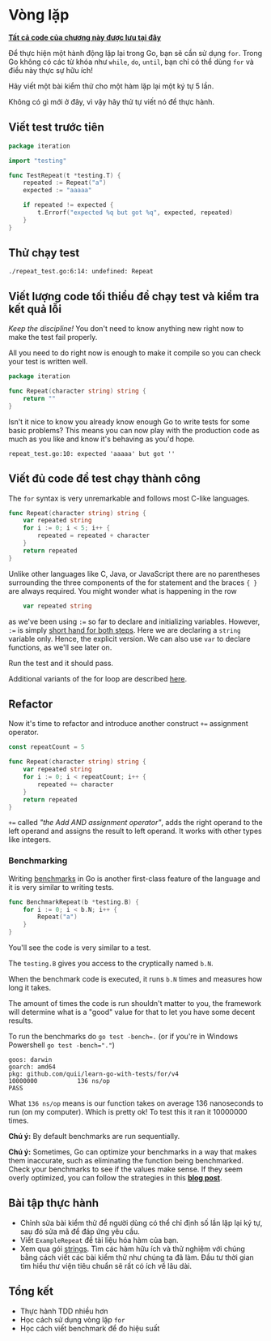 # Vòng lặp

**[Tất cả code của chương này được lưu tại đây](https://github.com/quii/learn-go-with-tests/tree/main/for)**

Để thực hiện một hành động lặp lại trong Go, bạn sẽ cần sử dụng `for`. Trong Go không có các từ khóa như `while`, `do`, `until`, bạn chỉ có thể dùng `for` và điều này thực sự hữu ích!

Hãy viết một bài kiểm thử cho một hàm lặp lại một ký tự 5 lần.

Không có gì mới ở đây, vì vậy hãy thử tự viết nó để thực hành.

## Viết test trước tiên

```go
package iteration

import "testing"

func TestRepeat(t *testing.T) {
	repeated := Repeat("a")
	expected := "aaaaa"

	if repeated != expected {
		t.Errorf("expected %q but got %q", expected, repeated)
	}
}
```

## Thử chạy test

`./repeat_test.go:6:14: undefined: Repeat`

## Viết lượng code tối thiểu để chạy test và kiểm tra kết quả lỗi

_Keep the discipline!_ You don't need to know anything new right now to make the test fail properly.

All you need to do right now is enough to make it compile so you can check your test is written well.

```go
package iteration

func Repeat(character string) string {
	return ""
}
```

Isn't it nice to know you already know enough Go to write tests for some basic problems? This means you can now play with the production code as much as you like and know it's behaving as you'd hope.

`repeat_test.go:10: expected 'aaaaa' but got ''`

## Viết đủ code để test chạy thành công

The `for` syntax is very unremarkable and follows most C-like languages.

```go
func Repeat(character string) string {
	var repeated string
	for i := 0; i < 5; i++ {
		repeated = repeated + character
	}
	return repeated
}
```

Unlike other languages like C, Java, or JavaScript there are no parentheses surrounding the three components of the for statement and the braces `{ }` are always required. You might wonder what is happening in the row

```go
	var repeated string
```

as we've been using `:=` so far to declare and initializing variables. However, `:=` is simply [short hand for both steps](https://gobyexample.com/variables). Here we are declaring a `string` variable only. Hence, the explicit version. We can also use `var` to declare functions, as we'll see later on.

Run the test and it should pass.

Additional variants of the for loop are described [here](https://gobyexample.com/for).

## Refactor

Now it's time to refactor and introduce another construct `+=` assignment operator.

```go
const repeatCount = 5

func Repeat(character string) string {
	var repeated string
	for i := 0; i < repeatCount; i++ {
		repeated += character
	}
	return repeated
}
```

`+=` called _"the Add AND assignment operator"_, adds the right operand to the left operand and assigns the result to left operand. It works with other types like integers.

### Benchmarking

Writing [benchmarks](https://golang.org/pkg/testing/#hdr-Benchmarks) in Go is another first-class feature of the language and it is very similar to writing tests.

```go
func BenchmarkRepeat(b *testing.B) {
	for i := 0; i < b.N; i++ {
		Repeat("a")
	}
}
```

You'll see the code is very similar to a test.

The `testing.B` gives you access to the cryptically named `b.N`.

When the benchmark code is executed, it runs `b.N` times and measures how long it takes.

The amount of times the code is run shouldn't matter to you, the framework will determine what is a "good" value for that to let you have some decent results.

To run the benchmarks do `go test -bench=.` (or if you're in Windows Powershell `go test -bench="."`)

```text
goos: darwin
goarch: amd64
pkg: github.com/quii/learn-go-with-tests/for/v4
10000000           136 ns/op
PASS
```

What `136 ns/op` means is our function takes on average 136 nanoseconds to run \(on my computer\). Which is pretty ok! To test this it ran it 10000000 times.

**Chú ý:** By default benchmarks are run sequentially.

**Chú ý:** Sometimes, Go can optimize your benchmarks in a way that makes them inaccurate, such as eliminating the function being benchmarked. Check your benchmarks to see if the values make sense. If they seem overly optimized, you can follow the strategies in this **[blog post](https://dave.cheney.net/2013/06/30/how-to-write-benchmarks-in-go)**.

## Bài tập thực hành

-   Chỉnh sửa bài kiểm thử để người dùng có thể chỉ định số lần lặp lại ký tự, sau đó sửa mã để đáp ứng yêu cầu.
-   Viết `ExampleRepeat` để tài liệu hóa hàm của bạn.
-   Xem qua gói [strings](https://golang.org/pkg/strings). Tìm các hàm hữu ích và thử nghiệm với chúng bằng cách viết các bài kiểm thử như chúng ta đã làm. Đầu tư thời gian tìm hiểu thư viện tiêu chuẩn sẽ rất có ích về lâu dài.

## Tổng kết

-   Thực hành TDD nhiều hơn
-   Học cách sử dụng vòng lặp `for`
-   Học cách viết benchmark để đo hiệu suất
